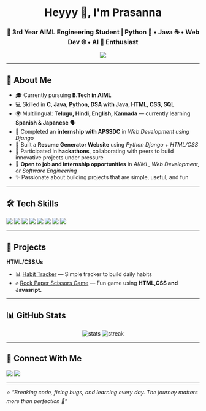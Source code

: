 <h1 align="center">Heyyy 👋, I'm Prasanna</h1>
<h3 align="center">🚀 3rd Year AIML Engineering Student | Python 🐍 • Java ☕ • Web Dev 🌐 • AI 🤖 Enthusiast</h3>

<p align="center">
  <img src="https://img.shields.io/badge/Open%20to%20Work-brightgreen?style=for-the-badge&logo=linkedin" />
</p>

---

## 🌟 About Me  
- 🎓 Currently pursuing **B.Tech in AIML**  
- 💻 Skilled in **C, Java, Python, DSA with Java, HTML, CSS, SQL**  
- 🌍 Multilingual: **Telugu, Hindi, English, Kannada** — currently learning **Spanish & Japanese** 🗣️  
- 💼 Completed an **internship with APSSDC** in *Web Development using Django*  
- 🔨 Built a **Resume Generator Website** using *Python Django + HTML/CSS*  
- 🤝 Participated in **hackathons**, collaborating with peers to build innovative projects under pressure  
- 📢 **Open to job and internship opportunities** in *AI/ML, Web Development, or Software Engineering*  
- ✨ Passionate about building projects that are simple, useful, and fun  

---

## 🛠️ Tech Skills  
<p>
  <img src="https://img.shields.io/badge/C-00599C?style=for-the-badge&logo=c&logoColor=white"/>
  <img src="https://img.shields.io/badge/Java-007396?style=for-the-badge&logo=java&logoColor=white"/>
  <img src="https://img.shields.io/badge/Python-3776AB?style=for-the-badge&logo=python&logoColor=white"/>
  <img src="https://img.shields.io/badge/DSA-orange?style=for-the-badge&logo=databricks&logoColor=white"/>
  <img src="https://img.shields.io/badge/HTML5-E34F26?style=for-the-badge&logo=html5&logoColor=white"/>
  <img src="https://img.shields.io/badge/CSS3-1572B6?style=for-the-badge&logo=css3&logoColor=white"/>
  <img src="https://img.shields.io/badge/SQL-4479A1?style=for-the-badge&logo=mysql&logoColor=white"/>
  <img src="https://img.shields.io/badge/Django-092E20?style=for-the-badge&logo=django&logoColor=white"/>
</p>

---

## 🚀 Projects  
 **HTML/CSS/Js**  
- 📊 [Habit Tracker](https://github.com/Prasanna6725/Habit_Tracker_project) — Simple tracker to build daily habits  
- ✊ [Rock Paper Scissors Game](https://github.com/Prasanna6725/rock-paper-scissors) — Fun game using **HTML,CSS and Javasript.** 
---

## 📊 GitHub Stats  
<p align="center">
  <img src="https://github-readme-stats.vercel.app/api?username=Prasanna6725&show_icons=true&theme=tokyonight" alt="stats" />
  <img src="https://github-readme-streak-stats.herokuapp.com/?user=Prasanna6725&theme=tokyonight" alt="streak" />
</p>

---

## 🔗 Connect With Me  
<p>
  <!-- <a href="https://www.linkedin.com/in/prasanna-seshagiri-aa598a2a4/" target="_blank"> -->
    <img src="https://img.shields.io/badge/LinkedIn-blue?style=for-the-badge&logo=linkedin"/>
  </a>
  <a href="seshagiriprasanna005@gmail.com">
    <img src="https://img.shields.io/badge/Email-D14836?style=for-the-badge&logo=gmail&logoColor=white"/>
  </a>
</p>

---

⭐ *“Breaking code, fixing bugs, and learning every day. The journey matters more than perfection 🚀”*
